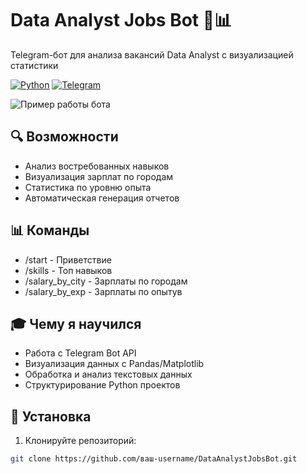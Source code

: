 # Data Analyst Jobs Bot 🤖📊

Telegram-бот для анализа вакансий Data Analyst с визуализацией статистики

[![Python](https://img.shields.io/badge/Python-3.8+-blue.svg)](https://python.org)
[![Telegram](https://img.shields.io/badge/Telegram-Bot-blue.svg)](https://telegram.org)

![Пример работы бота](images/bot_demo.gif)

## 🔍 Возможности 
- Анализ востребованных навыков
- Визуализация зарплат по городам
- Статистика по уровню опыта
- Автоматическая генерация отчетов
  
## 📊 Команды 
- /start - Приветствие
- /skills - Топ навыков
- /salary_by_city - Зарплаты по городам
- /salary_by_exp - Зарплаты по опытув
  
## 🎓 Чему я научился
- Работа с Telegram Bot API
- Визуализация данных с Pandas/Matplotlib
- Обработка и анализ текстовых данных
- Структурирование Python проектов

## 🚀 Установка
1. Клонируйте репозиторий:
```bash
git clone https://github.com/ваш-username/DataAnalystJobsBot.git
